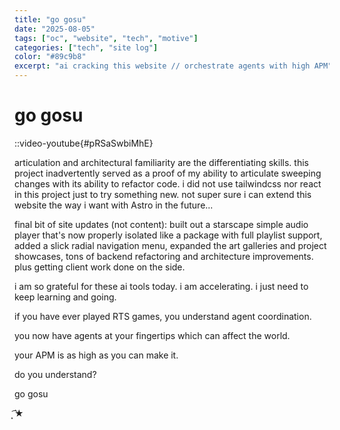 ```yaml
---
title: "go gosu"
date: "2025-08-05"
tags: ["oc", "website", "tech", "motive"]
categories: ["tech", "site log"]
color: "#89c9b8"
excerpt: "ai cracking this website // orchestrate agents with high APM"
---
```


# go gosu

::video-youtube{#pRSaSwbiMhE}

articulation and architectural familiarity are the differentiating skills. this project inadvertently served as a proof of my ability to articulate sweeping changes with its ability to refactor code. i did not use tailwindcss nor react in this project just to try something new. not super sure i can extend this website the way i want with Astro in the future...

final bit of site updates (not content): built out a starscape simple audio player that's now properly isolated like a package with full playlist support, added a slick radial navigation menu, expanded the art galleries and project showcases, tons of backend refactoring and architecture improvements. plus getting client work done on the side.

i am so grateful for these ai tools today. i am accelerating. i just need to keep learning and going.

if you have ever played RTS games, you understand agent coordination.

you now have agents at your fingertips which can affect the world.

your APM is as high as you can make it.

do you understand?

go gosu

͙͘͡★
